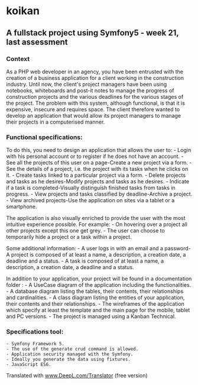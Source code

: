 # koikan

## A fullstack project using Symfony5 - week 21, last assessment

### Context
As a PHP web developer in an agency, you have been entrusted with the creation of a business application for a client working in the construction industry. 
Until now, the client's project managers have been using notebooks, whiteboards and post-it notes to manage the progress of construction projects and the various deadlines for the various stages of the project. 
The problem with this system, although functional, is that it is expensive, insecure and requires space. 
The client therefore wanted to develop an application that would allow its project managers to manage their projects in a computerised manner. 

### Functional specifications:
To do this, you need to design an application that allows the user to: 
    - Login with his personal account or to register if he does not have an account.
    - See all the projects of this user on a page-Create a new project via a form.
    - See the details of a project, i.e. the project with its tasks when he clicks on it.
    - Create tasks linked to a particular project via a form.
    - Delete projects and tasks as he desires-Modify projects and tasks as he desires.
    - Indicate if a task is completed-Visually distinguish finished tasks from tasks in progress.
    - View projects and tasks classified by deadline-Archive a project.
    - View archived projects-Use the application on sites via a tablet or a smartphone.

The application is also visually enriched to provide the user with the most intuitive experience possible. 
For example:
    - On hovering over a project all other projects except this one get grey. 
    - The user can choose to temporarily hide a project or a task within a project.

Some additional information: 
    - A user logs in with an email and a password-A project is composed of at least a name, a description, a creation date, a deadline and a status.
    - A task is composed of at least a name, a description, a creation date, a deadline and a status.

In addition to your application, your project will be found in a documentation folder : 
    - A UseCase diagram of the application including the functionalities.
    - A database diagram listing the tables, their contents, their relationships and cardinalities.
    - A class diagram listing the entities of your application, their contents and their relationships.
    - The wireframes of the application which specify at least the template and the main page for the mobile, tablet and PC versions.
    - The project is managed using a Kanban Technical. 

### Specifications tool: 
    - Symfony Framework 5.
    - The use of the generate crud command is allowed.
    - Application security managed with the Symfony.
    - Ideally you generate the data using fixtures.
    - JavaScript ES6.

Translated with www.DeepL.com/Translator (free version)